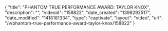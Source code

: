 {
    "title": "PHANTOM TRUE PERFORMANCE AWARD: TAYLOR KNOX",
    "description": "",
    "videoid": "158822",
    "date_created": "1398292517",
    "date_modified": "1418181334",
    "type": "captivate",
    "layout": "video",
    "url": "\/v\/phantom-true-performance-award-taylor-knox\/158822"
}